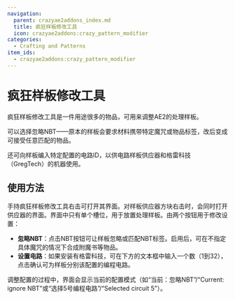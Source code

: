```yaml
---
navigation:
  parent: crazyae2addons_index.md
  title: 疯狂样板修改工具
  icon: crazyae2addons:crazy_pattern_modifier
categories:
  - Crafting and Patterns
item_ids:
  - crazyae2addons:crazy_pattern_modifier
---
```


# 疯狂样板修改工具

<ItemImage id="crazyae2addons:crazy_pattern_modifier" scale="4"></ItemImage>

疯狂样板修改工具是一件用途很多的物品，可用来调整AE2的处理样板。

可以选择忽略NBT——原本的样板会要求材料携带特定魔咒或物品标签，改后变成可接受任意匹配的物品。

还可向样板编入特定配置的电路ID，以供电路样板供应器和格雷科技（GregTech）的机器使用。

## 使用方法

手持疯狂样板修改工具右击可打开其界面。对样板供应器方块右击时，会同时打开供应器的界面。界面中只有单个槽位，用于放置处理样板。由两个按钮用于修改设置：

- **忽略NBT**：点击NBT按钮可让样板忽略或匹配NBT标签。启用后，可在不指定具体魔咒的情况下合成附魔书等物品。
- **设置电路**：如果安装有格雷科技，可在下方的文本框中输入一个数（1到32），点击确认可为样板分别该配置的编程电路。

调整配置的过程中，界面会显示当前的配置模式（如“当前：忽略NBT”/“Current: ignore NBT”或“选择5号编程电路”/“Selected circuit 5”）。